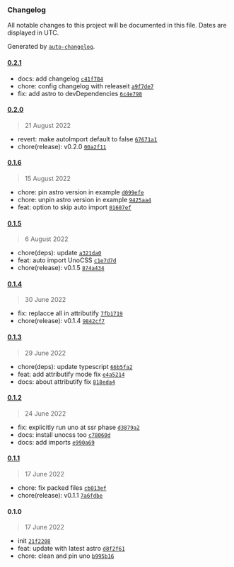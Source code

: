 ### Changelog

All notable changes to this project will be documented in this file. Dates are displayed in UTC.

Generated by [`auto-changelog`](https://github.com/CookPete/auto-changelog).

#### [0.2.1](https://github.com/AllanChain/astro-uno/compare/0.2.0...0.2.1)

- docs: add changelog [`c41f784`](https://github.com/AllanChain/astro-uno/commit/c41f7848c68bf1e72026b8db775c135e69b26318)
- chore: config changelog with releaseit [`a9f7de7`](https://github.com/AllanChain/astro-uno/commit/a9f7de7586e4430a2fd08e55952794e3d717ffee)
- fix: add astro to devDependencies [`6c4e798`](https://github.com/AllanChain/astro-uno/commit/6c4e798914d9bcd8558ef7ef8016b92aee575ebf)

#### [0.2.0](https://github.com/AllanChain/astro-uno/compare/0.1.6...0.2.0)

> 21 August 2022

- revert: make autoImport default to false [`67671a1`](https://github.com/AllanChain/astro-uno/commit/67671a1242bc4a27de23185b2608e8320749cfa6)
- chore(release): v0.2.0 [`00a2f11`](https://github.com/AllanChain/astro-uno/commit/00a2f119e73103d740df3ff0806d9b6066b8e9a2)

#### [0.1.6](https://github.com/AllanChain/astro-uno/compare/0.1.5...0.1.6)

> 15 August 2022

- chore: pin astro version in example [`d099efe`](https://github.com/AllanChain/astro-uno/commit/d099efef976a01ab0fb9642af539e92f5978aa96)
- chore: unpin astro version in example [`9425aa4`](https://github.com/AllanChain/astro-uno/commit/9425aa47d9e927d32866b92ac337b7a28cf6ca34)
- feat: option to skip auto import [`01607ef`](https://github.com/AllanChain/astro-uno/commit/01607ef9cf9d7020107535c2cd1752b0790603f6)

#### [0.1.5](https://github.com/AllanChain/astro-uno/compare/0.1.4...0.1.5)

> 6 August 2022

- chore(deps): update [`a321da0`](https://github.com/AllanChain/astro-uno/commit/a321da00a97353b9cbac6bf5d7cc94d56e4ddea2)
- feat: auto import UnoCSS [`c1e7d7d`](https://github.com/AllanChain/astro-uno/commit/c1e7d7df3d73b60ab049e1aa2bd67ccbaca9b213)
- chore(release): v0.1.5 [`874a434`](https://github.com/AllanChain/astro-uno/commit/874a434f6a810bd8cd767ae26da5b1eb738a15c4)

#### [0.1.4](https://github.com/AllanChain/astro-uno/compare/0.1.3...0.1.4)

> 30 June 2022

- fix: replacce all in attributify [`7fb1719`](https://github.com/AllanChain/astro-uno/commit/7fb17195bdcf549a2e9673163d8a54e050e24a7d)
- chore(release): v0.1.4 [`9842cf7`](https://github.com/AllanChain/astro-uno/commit/9842cf75d9f243c77efae0b242d01f2177f9e910)

#### [0.1.3](https://github.com/AllanChain/astro-uno/compare/0.1.2...0.1.3)

> 29 June 2022

- chore(deps): update typescript [`66b5fa2`](https://github.com/AllanChain/astro-uno/commit/66b5fa28e62f4d6dcdb9770e8a5afd9f690684df)
- feat: add attributify mode fix [`e4a5214`](https://github.com/AllanChain/astro-uno/commit/e4a5214d0c9fb718cf5deea1171e36395285b510)
- docs: about attributify fix [`818eda4`](https://github.com/AllanChain/astro-uno/commit/818eda4722a21a061ad7c99a572557096a9a2b24)

#### [0.1.2](https://github.com/AllanChain/astro-uno/compare/0.1.1...0.1.2)

> 24 June 2022

- fix: explicitly run uno at ssr phase [`d3879a2`](https://github.com/AllanChain/astro-uno/commit/d3879a2c9719cc666e603308fb47b54b82b9957d)
- docs: install unocss too [`c78060d`](https://github.com/AllanChain/astro-uno/commit/c78060da94af30e5d04a56da83bb1992d2d9cc38)
- docs: add imports [`e990a69`](https://github.com/AllanChain/astro-uno/commit/e990a6913edcb25cf7a160ede0fcf09d6d9ff9a4)

#### [0.1.1](https://github.com/AllanChain/astro-uno/compare/0.1.0...0.1.1)

> 17 June 2022

- chore: fix packed files [`cb013ef`](https://github.com/AllanChain/astro-uno/commit/cb013ef5afc503ec2b360f4dfc0386c24100db35)
- chore(release): v0.1.1 [`7a6fdbe`](https://github.com/AllanChain/astro-uno/commit/7a6fdbee46b411ffa2ef286c85e929af52775e86)

#### 0.1.0

> 17 June 2022

- init [`21f2208`](https://github.com/AllanChain/astro-uno/commit/21f2208c97e652584fdfeb9619521490c2b3f1ea)
- feat: update with latest astro [`d8f2f61`](https://github.com/AllanChain/astro-uno/commit/d8f2f61e23fe09b8fc24c74ff3afbb918af02578)
- chore: clean and pin uno [`b995b16`](https://github.com/AllanChain/astro-uno/commit/b995b16f586bff31b00abf5231362e2ca0a0e979)
